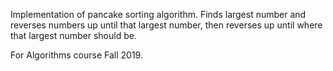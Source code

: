 Implementation of pancake sorting algorithm. Finds largest number and reverses numbers up until that largest number, then reverses up until where that largest number should be.

For Algorithms course Fall 2019.
